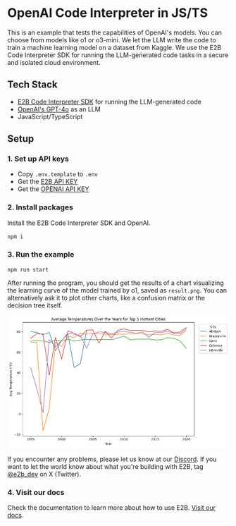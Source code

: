 # OpenAI Code Interpreter in JS/TS
This is an example that tests the capabilities of OpenAI's models. You can choose from models like o1 or o3-mini. We let the LLM write the code to train a machine learning model on a dataset from Kaggle. We use the E2B Code Interpreter SDK for running the LLM-generated code tasks in a secure and isolated cloud environment.


## Tech Stack
- [E2B Code Interpreter SDK]((https://github.com/e2b-dev/code-interpreter)) for running the LLM-generated code
- [OpenAI's GPT-4o](https://openai.com/index/hello-gpt-4o/) as an LLM
- JavaScript/TypeScript

## Setup
### 1. Set up API keys
- Copy `.env.template` to `.env`
- Get the [E2B API KEY]((https://e2b.dev/docs/getting-started/api-key))
- Get the [OPENAI API KEY](https://platform.openai.com/settings)

### 2. Install packages
Install the E2B Code Interpreter SDK and OpenAI.

```
npm i
```
### 3. Run the example
```
npm run start
```

After running the program, you should get the results of a chart visualizing the learning curve of the model trained by o1, saved as `result.png`. You can alternatively ask it to plot other charts, like a confusion matrix or the decision tree itself.

![Example of the output](temperature_analysis.png)

If you encounter any problems, please let us know at our [Discord]((https://discord.com/invite/U7KEcGErtQ)).
If you want to let the world know about what you're building with E2B, tag [@e2b_dev](https://twitter.com/e2b_dev) on X (Twitter).

### 4. Visit our docs
Check the documentation to learn more about how to use E2B. [Visit our docs](https://e2b.dev/docs).